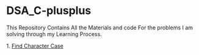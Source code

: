 # DSA_C-plusplus
This Repository Contains All the Materials and code For the problems I am solving through my Learning Process.

<p>1. <a href="https://www.codingninjas.com/studio/problems/find-character-case_58513?utm_source=striver&utm_medium=website&utm_campaign=a_zcoursetuf">Find Character Case</a></p>
